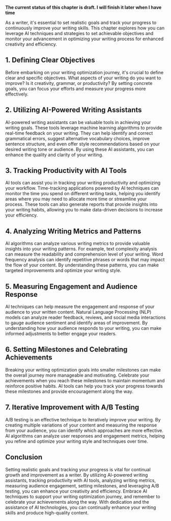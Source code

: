 **The current status of this chapter is draft. I will finish it later when I have time**

As a writer, it's essential to set realistic goals and track your progress to continuously improve your writing skills. This chapter explores how you can leverage AI techniques and strategies to set achievable objectives and monitor your advancement in optimizing your writing process for enhanced creativity and efficiency.

**1. Defining Clear Objectives**
--------------------------------

Before embarking on your writing optimization journey, it's crucial to define clear and specific objectives. What aspects of your writing do you want to improve? Is it creativity, grammar, or productivity? By setting concrete goals, you can focus your efforts and measure your progress more effectively.

**2. Utilizing AI-Powered Writing Assistants**
----------------------------------------------

AI-powered writing assistants can be valuable tools in achieving your writing goals. These tools leverage machine learning algorithms to provide real-time feedback on your writing. They can help identify and correct grammatical errors, suggest alternative vocabulary choices, improve sentence structure, and even offer style recommendations based on your desired writing tone or audience. By using these AI assistants, you can enhance the quality and clarity of your writing.

**3. Tracking Productivity with AI Tools**
------------------------------------------

AI tools can assist you in tracking your writing productivity and optimizing your workflow. Time-tracking applications powered by AI techniques can monitor the time you spend on different writing tasks, helping you identify areas where you may need to allocate more time or streamline your process. These tools can also generate reports that provide insights into your writing habits, allowing you to make data-driven decisions to increase your efficiency.

**4. Analyzing Writing Metrics and Patterns**
---------------------------------------------

AI algorithms can analyze various writing metrics to provide valuable insights into your writing patterns. For example, text complexity analysis can measure the readability and comprehension level of your writing. Word frequency analysis can identify repetitive phrases or words that may impact the flow of your content. By understanding these patterns, you can make targeted improvements and optimize your writing style.

**5. Measuring Engagement and Audience Response**
-------------------------------------------------

AI techniques can help measure the engagement and response of your audience to your written content. Natural Language Processing (NLP) models can analyze reader feedback, reviews, and social media interactions to gauge audience sentiment and identify areas of improvement. By understanding how your audience responds to your writing, you can make informed adjustments to better engage your readers.

**6. Setting Milestones and Celebrating Achievements**
------------------------------------------------------

Breaking your writing optimization goals into smaller milestones can make the overall journey more manageable and motivating. Celebrate your achievements when you reach these milestones to maintain momentum and reinforce positive habits. AI tools can help you track your progress towards these milestones and provide encouragement along the way.

**7. Iterative Improvement with A/B Testing**
---------------------------------------------

A/B testing is an effective technique to iteratively improve your writing. By creating multiple variations of your content and measuring the response from your audience, you can identify which approaches are more effective. AI algorithms can analyze user responses and engagement metrics, helping you refine and optimize your writing style and techniques over time.

**Conclusion**
--------------

Setting realistic goals and tracking your progress is vital for continual growth and improvement as a writer. By utilizing AI-powered writing assistants, tracking productivity with AI tools, analyzing writing metrics, measuring audience engagement, setting milestones, and leveraging A/B testing, you can enhance your creativity and efficiency. Embrace AI techniques to support your writing optimization journey, and remember to celebrate your achievements along the way. With dedication and the assistance of AI technologies, you can continually enhance your writing skills and produce high-quality content.
